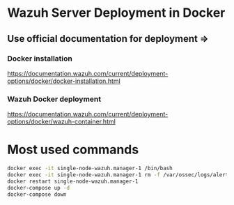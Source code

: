 # Wazuh Server Deployment in Docker 
## Use official documentation for deployment => ##
### Docker installation 
https://documentation.wazuh.com/current/deployment-options/docker/docker-installation.html
### Wazuh Docker deployment ###
https://documentation.wazuh.com/current/deployment-options/docker/wazuh-container.html
# Most used commands
```bash
docker exec -it single-node-wazuh.manager-1 /bin/bash
docker exec -it single-node-wazuh.manager-1 rm -f /var/ossec/logs/alerts/alerts.json
docker restart single-node-wazuh.manager-1
docker-compose up -d
docker-compose down
```
